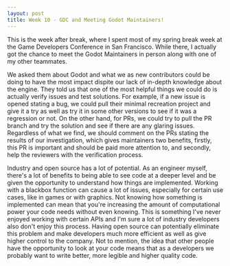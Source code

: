 ```yaml
---
layout: post
title: Week 10 - GDC and Meeting Godot Maintainers!
---
```


This is the week after break, where I spent most of my spring break week at the Game Developers Conference in San Francisco. While there, I actually got the chance to meet the Godot Maintainers in person along with one of my other teammates. 
<!--more-->
We asked them about Godot and what we as new contributors could be doing to have the most impact dispite our lack of in-depth knowledge about the engine. They told us that one of the most helpful things we could do is actually verify issues and test solutions. For example, if a new issue is opened stating a bug, we could pull their minimal recreation project and give it a try as well as try it in some other versions to see if it was a regression or not. On the other hand, for PRs, we could try to pull the PR branch and try the solution and see if there are any glaring issues. Regardless of what we find, we should comment on the PRs stating the results of our investigation, which gives maintainers two benefits, firstly, this PR is important and should be paid more attention to, and secondly, help the reviewers with the verification process.

Industry and open source has a lot of potential. As an engineer myself, there's a lot of benefits to being able to see code at a deeper level and be given the opportunity to understand how things are implemented. Working with a blackbox function can cause a lot of issues, especially for certain use cases, like in games or with graphics. Not knowing how something is implemented can mean that you're increasing the amount of computational power your code needs without even knowing. This is something I've never enjoyed working with certain APIs and I'm sure a lot of industry developers also don't enjoy this process. Having open source can potentially eliminate this problem and make developers much more efficient as well as give higher control to the company. Not to mention, the idea that other people have the opportunity to look at your code means that as a developers we probably want to write better, more legible and higher quality code. 